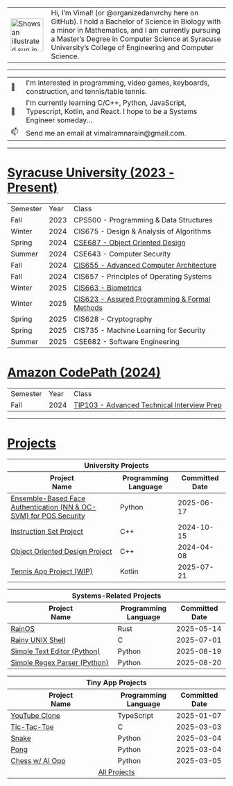 <!-- Image and introduction text -->
<table>
  <tr>
    <td>
      <picture>
        <source media="(prefers-color-scheme: dark)" srcset="https://user-images.githubusercontent.com/25423296/163456776-7f95b81a-f1ed-45f7-b7ab-8fa810d529fa.png">
        <source media="(prefers-color-scheme: light)" srcset="https://user-images.githubusercontent.com/25423296/163456779-a8556205-d0a5-45e2-ac17-42d089e3c3f8.png">
        <img alt="Shows an illustrated sun in light mode and a moon with stars in dark mode." src="https://user-images.githubusercontent.com/25423296/163456779-a8556205-d0a5-45e2-ac17-42d089e3c3f8.png" width="75">
      </picture>
    </td>
    <td style="padding-left: 10px;">
      Hi, I’m Vimal! (or @organizedanvrchy here on GitHub). I hold a Bachelor of Science in Biology with a minor in Mathematics, and I am currently pursuing a Master’s Degree in Computer Science at Syracuse University’s College of Engineering and Computer Science.
    </td>
  </tr>
</table>

---

<table>
  <!-- Lines with emojis -->
  <tr>
    <td>👾</td>
    <td style="padding-left: 10px;">I'm interested in programming, video games, keyboards, construction, and tennis/table tennis.</td>
  </tr>
  <tr>
    <td>🧠</td>
    <td style="padding-left: 10px;">I'm currently learning C/C++, Python, JavaScript, Typescript, Kotlin, and React. I hope to be a Systems Engineer someday...</td>
  </tr>
  <tr>
    <td>📫</td>
    <td style="padding-left: 10px;">Send me an email at vimalramnarain@gmail.com.</td>
  </tr>
</table>

---

# [Syracuse University (2023 - Present)](https://github.com/organizedanvrchy/SU-CIS-CSE)
<table>
  <tr>
    <td>Semester</td>
    <td>Year</td>
    <td>Class</td>
  </tr>
  <tr>
    <td>Fall</td>
    <td>2023</td>
    <td>CPS500 - Programming & Data Structures</td>
  </tr>
  <tr>
    <td>Winter</td>
    <td>2024</td>
    <td>CIS675 - Design & Analysis of Algorithms</td>
  </tr>
  <tr>
    <td>Spring</td>
    <td>2024</td>
    <td><a href="https://github.com/organizedanvrchy/Object-Oriented-Design-Project">CSE687 - Object Oriented Design</td>
  </tr>
  <tr>
    <td>Summer</td>
    <td>2024</td>
    <td>CSE643 - Computer Security</td>
  </tr>
  <tr>
    <td>Fall</td>
    <td>2024</td>
    <td><a href="https://github.com/organizedanvrchy/cis-655-instruction-set">CIS655 - Advanced Computer Architecture</td>
  </tr>
  <tr>
    <td>Fall</td>
    <td>2024</td>
    <td>CIS657 - Principles of Operating Systems</td>
  </tr>
  <tr>
    <td>Winter</td>
    <td>2025</td>
    <td><a href="https://github.com/organizedanvrchy/SU-CIS-CSE/tree/main/CIS663%20-%20Biometrics">CIS663 - Biometrics</td>
  </tr>
  <tr>
    <td>Winter</td>
    <td>2025</td>
    <td><a href="https://github.com/organizedanvrchy/SU-CIS-CSE/tree/main/CIS623%20-%20Assured%20Programming%20with%20Formal%20Methods">CIS623 - Assured Programming & Formal Methods</td>
  </tr>
  <tr>
    <td>Spring</td>
    <td>2025</td>
    <td>CIS628 - Cryptography</td>
  </tr>
  <tr>
    <td>Spring</td>
    <td>2025</td>
    <td>CIS735 - Machine Learning for Security</td>
  </tr>
  <tr>
    <td>Summer</td>
    <td>2025</td>
    <td>CSE682 - Software Engineering</td>
  </tr>
</table>

# [Amazon CodePath (2024)](https://github.com/organizedanvrchy/CodePath)
<table>
  <tr>
    <td>Semester</td>
    <td>Year</td>
    <td>Class</td>
  </tr>
  <tr>
    <td>Fall</td>
    <td>2024</td>
    <td><a href="https://github.com/organizedanvrchy/CodePath/tree/main/TIP103#table-of-contents" target="_blank">TIP103 - Advanced Technical Interview Prep</td>
  </tr>
</table>

---

# [Projects](https://github.com/organizedanvrchy/Projects)

<!-- University Projects -->
<table>
  <thead>
    <tr>
      <th colspan="3" style="text-align:center;">University Projects</th>
    </tr>
    <tr>
      <th width="600">Project <br> Name</th>
      <th width="150">Programming Language</th>
      <th width="150">Committed <br> Date</th>
    </tr>
  </thead>
  <tbody>
    <tr>
      <td><a href="https://github.com/organizedanvrchy/Face-Authentication-for-POS-Systems">Ensemble-Based Face Authentication (NN &amp; OC-SVM) for POS Security</a></td>
      <td>Python</td>
      <td>2025-06-17</td>
    </tr>
    <tr>
      <td><a href="https://github.com/organizedanvrchy/cis-655-instruction-set">Instruction Set Project</a></td>
      <td>C++</td>
      <td>2024-10-15</td>
    </tr>
    <tr>
      <td><a href="https://github.com/organizedanvrchy/Object-Oriented-Design-Project">Object Oriented Design Project</a></td>
      <td>C++</td>
      <td>2024-04-08</td>
    </tr>
    <tr>
      <td><a href="https://github.com/JacobWansor/TennisAPP">Tennis App Project (WIP)</a></td>
      <td>Kotlin</td>
      <td>2025-07-21</td>
    </tr>
  </tbody>
</table>

<!-- Systems-Related Projects -->
<table width="100%">
  <thead>
    <tr>
      <th colspan="3" style="text-align:center;">Systems-Related Projects</th>
    </tr>
    <tr>
      <th width="600">Project <br> Name</th>
      <th width="150">Programming Language</th>
      <th width="150">Committed <br> Date</th>
    </tr>
  </thead>
  <tbody>
    <tr>
      <td><a href="https://github.com/organizedanvrchy/rain_os">RainOS</a></td>
      <td>Rust</td>
      <td>2025-05-14</td>
    </tr>
    <tr>
      <td><a href="https://github.com/organizedanvrchy/rainy_shell">Rainy UNIX Shell</a></td>
      <td>C</td>
      <td>2025-07-01</td>
    </tr>
    <tr>
      <td><a href="https://github.com/organizedanvrchy/Text-Editor-Python">Simple Text Editor (Python)</a></td>
      <td>Python</td>
      <td>2025-08-19</td>
    </tr>
    <tr>
      <td><a href="https://github.com/organizedanvrchy/Regex-Parser-Python">Simple Regex Parser (Python)</a></td>
      <td>Python</td>
      <td>2025-08-20</td>
    </tr>
  </tbody>
</table>

<!-- Tiny App Projects -->
<table width="100%">
  <thead>
    <tr>
      <th colspan="3" style="text-align:center;">Tiny App Projects</th>
    </tr>
    <tr>
      <th width="600">Project <br> Name</th>
      <th width="150">Programming Language</th>
      <th width="150">Committed <br> Date</th>
    </tr>
  </thead>
  <tbody>
    <tr>
      <td><a href="https://github.com/organizedanvrchy/Youtube-Clone">YouTube Clone</a></td>
      <td>TypeScript</td>
      <td>2025-01-07</td>
    </tr>
    <tr>
      <td><a href="https://github.com/organizedanvrchy/TicTacToe">Tic-Tac-Toe</a></td>
      <td>C</td>
      <td>2025-03-03</td>
    </tr>
    <tr>
      <td><a href="https://github.com/organizedanvrchy/TicTacToe">Snake</a></td>
      <td>Python</td>
      <td>2025-03-04</td>
    </tr>
    <tr>
      <td><a href="https://github.com/organizedanvrchy/Pong">Pong</a></td>
      <td>Python</td>
      <td>2025-03-04</td>
    </tr>
    <tr>
      <td><a href="https://github.com/organizedanvrchy/Chess">Chess w/ AI Opp</a></td>
      <td>Python</td>
      <td>2025-03-05</td>
    </tr>
    <tr>
      <td colspan="3" align="center"><a href="https://github.com/organizedanvrchy/Projects">All Projects</a></td>
    </tr>
  </tbody>
</table>

<!---
organizedanvrchy/organizedanvrchy is a ✨ special ✨ repository because its `README.md` (this file) appears on your GitHub profile.
You can click the Preview link to take a look at your changes.
--->
